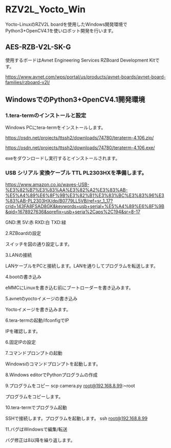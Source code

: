 # RZV2L_Yocto_Win

Yocto-LinuxのRZV2L boardを使用したWindows開発環境でPython3+OpenCV4.1を使いロボット開発を行います。

## AES-RZB-V2L-SK-G

使用するボードはAvnet Engineering Services RZBoard Development Kitです。

https://www.avnet.com/wps/portal/us/products/avnet-boards/avnet-board-families/rzboard-v2l/

## WindowsでのPython3+OpenCV4.1開発環境
### 1.tera-termのインストールと設定

Windows PCにtera-termをインストールします。

https://osdn.net/projects/ttssh2/downloads/74780/teraterm-4.106.zip/

https://osdn.net/projects/ttssh2/downloads/74780/teraterm-4.106.exe/

exeをダウンロードし実行するとインストールされます。

### USB シリアル 変換ケーブル TTL PL2303HXを準備します。

https://www.amazon.co.jp/waves-USB-%E3%82%B7%E3%83%AA%E3%82%A2%E3%83%AB-%E5%A4%89%E6%8F%9B%E3%82%B1%E3%83%BC%E3%83%96%E3%83%AB-PL2303HX/dp/B0779LL5VB/ref=sr_1_17?crid=143FA8FSAD8GK&keywords=usb+serial+%E5%A4%89%E6%8F%9B&qid=1678927636&sprefix=usb+seria%2Caps%2C194&sr=8-17

GND:黒 5V:赤 RXD:白 TXD:緑

2.RZBoardの設定

スイッチを図の通り設定します。

3.LANの接続

LANケーブルをPCと接続します。LANを通りしてプログラムを転送します。

4.bootの書き込み

eMMCにLinuxを書き込む前にブートローダーを書き込みます。

5.avnetのyoctoイメージの書き込み

Yoctoイメージを書き込みます。

6.tera-termの起動/ifconfigでIP

IPを確認します。

6.固定IPの設定



7.コマンドプロンプトの起動

Windowsのコマンドプロンプトを起動します。

8.Windows editorでPythonプログラムの作成


9.プログラムをコピー
scp camera.py root@192.168.8.99:~root

プログラムをコピーします。

10.tera-termでプログラム起動

SSHで接続します。プログラムを起動します。
ssh root@192.168.8.99

11.バグはWindowsで編集/転送

バグ修正は8以降を繰り返します。

